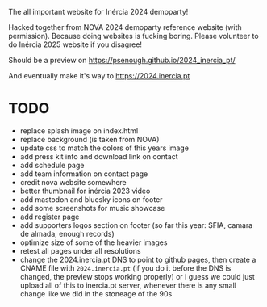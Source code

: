 The all important website for Inércia 2024 demoparty!

Hacked together from NOVA 2024 demoparty reference website (with permission). Because doing websites is fucking boring. Please volunteer to do Inércia 2025 website if you disagree!

Should be a preview on https://psenough.github.io/2024_inercia_pt/

And eventually make it's way to https://2024.inercia.pt

# TODO

- replace splash image on index.html
- replace background (is taken from NOVA)
- update css to match the colors of this years image
- add press kit info and download link on contact
- add schedule page
- add team information on contact page
- credit nova website somewhere
- better thumbnail for inércia 2023 video
- add mastodon and bluesky icons on footer
- add some screenshots for music showcase
- add register page
- add supporters logos section on footer (so far this year: SFIA, camara de almada, enough records)
- optimize size of some of the heavier images
- retest all pages under all resolutions
- change the 2024.inercia.pt DNS to point to github pages, then create a CNAME file with `2024.inercia.pt` (if you do it before the DNS is changed, the preview stops working properly) or i guess we could just upload all of this to inercia.pt server, whenever there is any small change like we did in the stoneage of the 90s
